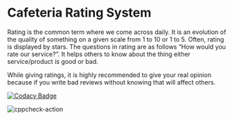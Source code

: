 # Cafeteria Rating System


Rating is the common term where we come across daily. It is an evolution of the quality of something on a given scale from 1 to 10 or 1 to 5.
Often, rating is displayed by stars. The questions in rating are as follows “How would you rate our service?”.
It helps others to know about the thing either service/product is good or bad.

While giving ratings, it is highly recommended to give your real opinion because if you write bad reviews without knowing that will affect others. 

[![Codacy Badge](https://api.codacy.com/project/badge/Grade/ed4a5b0065164e02afe5170f02351cf4)](https://app.codacy.com/gh/stepin104436/CafeteriaRatingSystem?utm_source=github.com&utm_medium=referral&utm_content=stepin104436/CafeteriaRatingSystem&utm_campaign=Badge_Grade)

![cppcheck-action](https://github.com/stepin_cafeteria-rating/CafeteriaRatingSystem/workflows/cppcheck-action/badge.svg)

